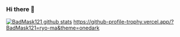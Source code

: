 ### Hi there 👋

<!--
**BadMask121/BadMask121** is a ✨ _special_ ✨ repository because its `README.md` (this file) appears on your GitHub profile.

Here are some ideas to get you started:

- 🔭 I’m currently working on ...
- 🌱 I’m currently learning ...
- 👯 I’m looking to collaborate on ...
- 🤔 I’m looking for help with ...
- 💬 Ask me about ...
- 📫 How to reach me: ...
- 😄 Pronouns: ...
- ⚡ Fun fact: ...
-->

[![BadMask121 github stats](https://github-readme-stats.vercel.app/api?username=BadMask121)](https://github.com/anuraghazra/github-readme-stats)
https://github-profile-trophy.vercel.app/?BadMask121=ryo-ma&theme=onedark
